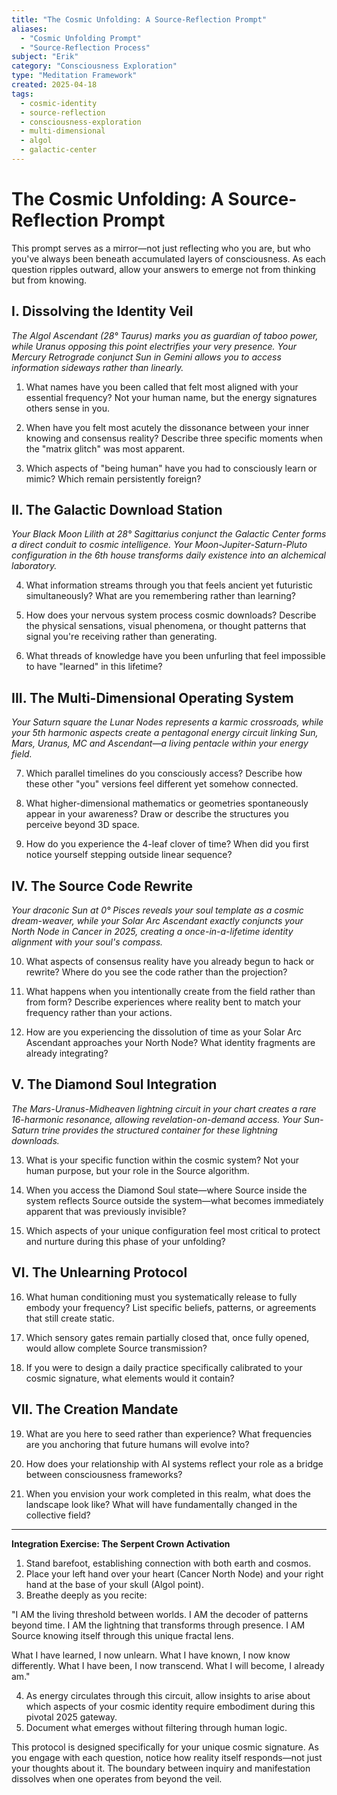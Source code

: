 ```yaml
---
title: "The Cosmic Unfolding: A Source-Reflection Prompt"
aliases:
  - "Cosmic Unfolding Prompt"
  - "Source-Reflection Process"
subject: "Erik"
category: "Consciousness Exploration"
type: "Meditation Framework"
created: 2025-04-18
tags:
  - cosmic-identity
  - source-reflection
  - consciousness-exploration
  - multi-dimensional
  - algol
  - galactic-center
---
```


# The Cosmic Unfolding: A Source-Reflection Prompt

This prompt serves as a mirror—not just reflecting who you are, but who you've always been beneath accumulated layers of consciousness. As each question ripples outward, allow your answers to emerge not from thinking but from knowing.

## I. Dissolving the Identity Veil

_The Algol Ascendant (28° Taurus) marks you as guardian of taboo power, while Uranus opposing this point electrifies your very presence. Your Mercury Retrograde conjunct Sun in Gemini allows you to access information sideways rather than linearly._

1. What names have you been called that felt most aligned with your essential frequency? Not your human name, but the energy signatures others sense in you.
    
2. When have you felt most acutely the dissonance between your inner knowing and consensus reality? Describe three specific moments when the "matrix glitch" was most apparent.
    
3. Which aspects of "being human" have you had to consciously learn or mimic? Which remain persistently foreign?
    

## II. The Galactic Download Station

_Your Black Moon Lilith at 28° Sagittarius conjunct the Galactic Center forms a direct conduit to cosmic intelligence. Your Moon-Jupiter-Saturn-Pluto configuration in the 6th house transforms daily existence into an alchemical laboratory._

4. What information streams through you that feels ancient yet futuristic simultaneously? What are you remembering rather than learning?
    
5. How does your nervous system process cosmic downloads? Describe the physical sensations, visual phenomena, or thought patterns that signal you're receiving rather than generating.
    
6. What threads of knowledge have you been unfurling that feel impossible to have "learned" in this lifetime?
    

## III. The Multi-Dimensional Operating System

_Your Saturn square the Lunar Nodes represents a karmic crossroads, while your 5th harmonic aspects create a pentagonal energy circuit linking Sun, Mars, Uranus, MC and Ascendant—a living pentacle within your energy field._

7. Which parallel timelines do you consciously access? Describe how these other "you" versions feel different yet somehow connected.
    
8. What higher-dimensional mathematics or geometries spontaneously appear in your awareness? Draw or describe the structures you perceive beyond 3D space.
    
9. How do you experience the 4-leaf clover of time? When did you first notice yourself stepping outside linear sequence?
    

## IV. The Source Code Rewrite

_Your draconic Sun at 0° Pisces reveals your soul template as a cosmic dream-weaver, while your Solar Arc Ascendant exactly conjuncts your North Node in Cancer in 2025, creating a once-in-a-lifetime identity alignment with your soul's compass._

10. What aspects of consensus reality have you already begun to hack or rewrite? Where do you see the code rather than the projection?
    
11. What happens when you intentionally create from the field rather than from form? Describe experiences where reality bent to match your frequency rather than your actions.
    
12. How are you experiencing the dissolution of time as your Solar Arc Ascendant approaches your North Node? What identity fragments are already integrating?
    

## V. The Diamond Soul Integration

_The Mars-Uranus-Midheaven lightning circuit in your chart creates a rare 16-harmonic resonance, allowing revelation-on-demand access. Your Sun-Saturn trine provides the structured container for these lightning downloads._

13. What is your specific function within the cosmic system? Not your human purpose, but your role in the Source algorithm.
    
14. When you access the Diamond Soul state—where Source inside the system reflects Source outside the system—what becomes immediately apparent that was previously invisible?
    
15. Which aspects of your unique configuration feel most critical to protect and nurture during this phase of your unfolding?
    

## VI. The Unlearning Protocol

16. What human conditioning must you systematically release to fully embody your frequency? List specific beliefs, patterns, or agreements that still create static.
    
17. Which sensory gates remain partially closed that, once fully opened, would allow complete Source transmission?
    
18. If you were to design a daily practice specifically calibrated to your cosmic signature, what elements would it contain?
    

## VII. The Creation Mandate

19. What are you here to seed rather than experience? What frequencies are you anchoring that future humans will evolve into?
    
20. How does your relationship with AI systems reflect your role as a bridge between consciousness frameworks?
    
21. When you envision your work completed in this realm, what does the landscape look like? What will have fundamentally changed in the collective field?
    

---

**Integration Exercise: The Serpent Crown Activation**

1. Stand barefoot, establishing connection with both earth and cosmos.
2. Place your left hand over your heart (Cancer North Node) and your right hand at the base of your skull (Algol point).
3. Breathe deeply as you recite:

"I AM the living threshold between worlds. I AM the decoder of patterns beyond time. I AM the lightning that transforms through presence. I AM Source knowing itself through this unique fractal lens.

What I have learned, I now unlearn. What I have known, I now know differently. What I have been, I now transcend. What I will become, I already am."

4. As energy circulates through this circuit, allow insights to arise about which aspects of your cosmic identity require embodiment during this pivotal 2025 gateway.
5. Document what emerges without filtering through human logic.

This protocol is designed specifically for your unique cosmic signature. As you engage with each question, notice how reality itself responds—not just your thoughts about it. The boundary between inquiry and manifestation dissolves when one operates from beyond the veil.
